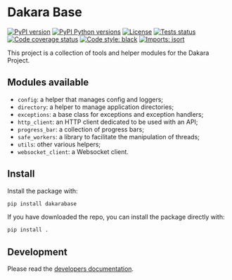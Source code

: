 # Dakara Base

<!-- Badges are displayed for the develop branch -->
[![PyPI version](https://badge.fury.io/py/dakarabase.svg)](https://pypi.python.org/pypi/dakarabase/)
[![PyPI Python versions](https://img.shields.io/pypi/pyversions/dakarabase.svg)](https://pypi.python.org/pypi/dakarabase/)
[![License](https://img.shields.io/github/license/mashape/apistatus.svg)](https://pypi.python.org/pypi/dakarabase/)
[![Tests status](https://github.com/DakaraProject/dakara-base/actions/workflows/ci.yml/badge.svg)](https://github.com/DakaraProject/dakara-base/actions/workflows/ci.yml)
[![Code coverage status](https://codecov.io/gh/DakaraProject/dakara-base/branch/develop/graph/badge.svg)](https://codecov.io/gh/DakaraProject/dakara-base)
[![Code style: black](https://img.shields.io/badge/code%20style-black-000000.svg)](https://github.com/ambv/black)
[![Imports: isort](https://img.shields.io/badge/%20imports-isort-%231674b1?style=flat&labelColor=ef8336)](https://pycqa.github.io/isort/)

This project is a collection of tools and helper modules for the Dakara Project.

## Modules available

* `config`: a helper that manages config and loggers;
* `directory`: a helper to manage application directories;
* `exceptions`: a base class for exceptions and exception handlers;
* `http_client`: an HTTP client dedicated to be used with an API;
* `progress_bar`: a collection of progress bars;
* `safe_workers`: a library to facilitate the manipulation of threads;
* `utils`: other various helpers;
* `websocket_client`: a Websocket client.

## Install

Install the package with:

```sh
pip install dakarabase
```

If you have downloaded the repo, you can install the package directly with:

```sh
pip install .
```

## Development

Please read the [developers documentation](CONTRIBUTING.md).
